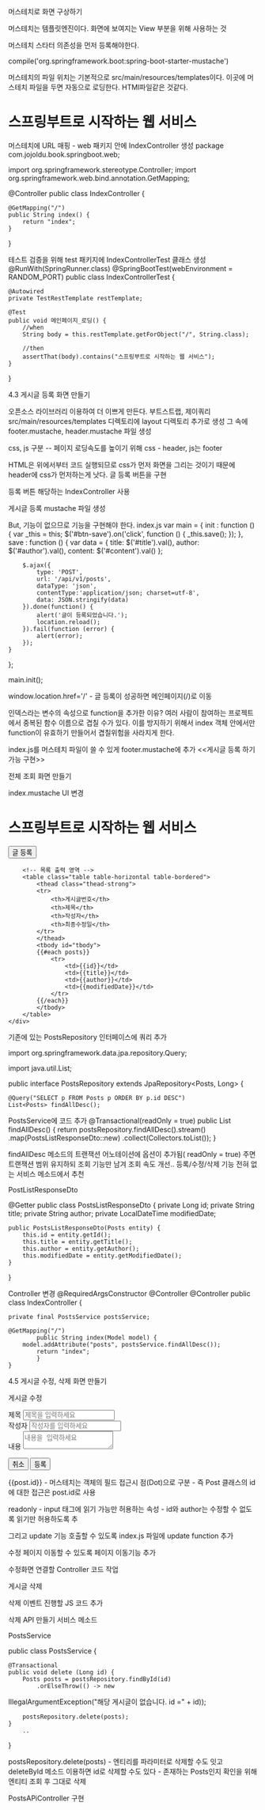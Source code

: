 
머스테치로 화면 구상하기

머스테치는 템플릿엔진이다.
화면에 보여지는 View 부분을 위해 사용하는 것

머스테치 스타터 의존성을 먼저 등록해야한다.

compile('org.springframework.boot:spring-boot-starter-mustache')

머스테치의 파일 위치는 기본적으로 src/main/resources/templates이다.
이곳에 머스테치 파일을 두면 자동으로 로딩한다.
HTMl파일같은 것같다. 

<!DOCTYPE HTML>
<html>
<head>
    <title>스프링부트 웹서비스</title>
    <meta http-equiv="Content-Type" content="text/html; charset=UTF-8" />

</head>
<body>
    <h1>스프링부트로 시작하는 웹 서비스</h1>
</body>
</html> 

머스테치에 URL 매핑 - web 패키지 안에 IndexController 생성
package com.jojoldu.book.springboot.web;

import org.springframework.stereotype.Controller;
import org.springframework.web.bind.annotation.GetMapping;

@Controller
public class IndexController {

    @GetMapping("/")
    public String index() {
        return "index";
    }
}

테스트 검증을 위해 test 패키지에 IndexControllerTest 클래스 생성
@RunWith(SpringRunner.class)
@SpringBootTest(webEnvironment = RANDOM_PORT)
public class IndexControllerTest {

    @Autowired
    private TestRestTemplate restTemplate;

    @Test
    public void 메인페이지_로딩() {
        //when
        String body = this.restTemplate.getForObject("/", String.class);

        //then
        assertThat(body).contains("스프링부트로 시작하는 웹 서비스");
    }
}

4.3 게시글 등록 화면 만들기

오픈소스 라이브러리 이용하여 더 이쁘게 만든다. 부트스트랩, 제이쿼리
src/main/resources/templates 디렉토리에 layout 디렉토리 추가로 생성
그 속에 footer.mustache, header.mustache 파일 생성

css, js 구분 -- 페이지 로딩속도를 높이기 위해 css - header, js는 footer

HTML은 위에서부터 코드 실행되므로 css가 먼저 화면을 그리는 것이기 때문에 header에 css가 먼저하는게 낫다.
글 등록 버튼을 구현

등록 버튼 해당하는 IndexController 사용

게시글 등록 mustache 파일 생성

But, 기능이 없으므로 기능을 구현해야 한다.
index.js
var main = {
    init : function () {
        var _this = this;
        $('#btn-save').on('click', function () {
            _this.save();
        });
    },
    save : function () {
        var data = {
            title: $('#title').val(),
            author: $('#author').val(),
            content: $('#content').val()
        };

        $.ajax({
            type: 'POST',
            url: '/api/v1/posts',
            dataType: 'json',
            contentType:'application/json; charset=utf-8',
            data: JSON.stringify(data)
        }).done(function() {
            alert('글이 등록되었습니다.');
            location.reload();
        }).fail(function (error) {
            alert(error);
        });
    }

};

main.init(); 

window.location.href='/'
    - 글 등록이 성공하면 메인페이지(/)로 이동

인덱스라는 변수의 속성으로 function을 추가한 이유?
여러 사람이 참여하는 프로젝트에서 중복된 함수 이름으로 겹칠 수가 있다.
이를 방지하기 위해서 index 객체 안에서만 function이 유효하기 만들어서 겹칠위험을 사라지게 한다.

index.js를 머스테치 파일이 쓸 수 있게 footer.mustache에 추가
<<게시글 등록 하기 가능 구현>>

전체 조회 화면 만들기

index.mustache UI 변경
<h1>스프링부트로 시작하는 웹 서비스</h1>
    <div class="col-md-12">
        <button type="button" class="btn btn-primary" data-toggle="modal" data-target="#savePostsModal">글 등록</button>

        <!-- 목록 출력 영역 -->
        <table class="table table-horizontal table-bordered">
            <thead class="thead-strong">
            <tr>
                <th>게시글번호</th>
                <th>제목</th>
                <th>작성자</th>
                <th>최종수정일</th>
            </tr>
            </thead>
            <tbody id="tbody">
            {{#each posts}}
                <tr>
                    <td>{{id}}</td>
                    <td>{{title}}</td>
                    <td>{{author}}</td>
                    <td>{{modifiedDate}}</td>
                </tr>
            {{/each}}
            </tbody>
        </table>
    </div>

기존에 있는 PostsRepository 인터페이스에 쿼리 추가

import org.springframework.data.jpa.repository.Query;

import java.util.List;

public interface PostsRepository extends JpaRepository<Posts, Long> {

    @Query("SELECT p FROM Posts p ORDER BY p.id DESC")
    List<Posts> findAllDesc();

PostsService에 코드 추가
    @Transactional(readOnly = true)
    public List<PostsListResponseDto> findAllDesc() {
        return postsRepository.findAllDesc().stream()
                .map(PostsListResponseDto::new)
                .collect(Collectors.toList());
    }

findAllDesc 메소드의 트랜잭션 어노테이션에 옵션이 추가됨( readOnly = true) 주면
트랜잭션 범위 유지하되 조회 기능만 남겨 조회 속도 개선.. 등록/수정/삭제 기능 전혀 없는 서비스 메소드에서 추천

PostListResponseDto

@Getter
public class PostsListResponseDto {
    private Long id;
    private String title;
    private String author;
    private LocalDateTime modifiedDate;

    public PostsListResponseDto(Posts entity) {
        this.id = entity.getId();
        this.title = entity.getTitle();
        this.author = entity.getAuthor();
        this.modifiedDate = entity.getModifiedDate();
    }
}
	
Controller 변경
@RequiredArgsConstructor
@Controller	@Controller
public class IndexController {	


    private final PostsService postsService;

    @GetMapping("/")	 
    	    public String index(Model model) {
        model.addAttribute("posts", postsService.findAllDesc());
            return "index";
    	    }
	}


4.5 게시글 수정, 삭제 화면 만들기

게시글 수정
<div class="modal-body">
                    <form>
                        <div class="form-group">
                            <label for="title">제목</label>
                            <input type="text" class="form-control" id="title" placeholder="제목을 입력하세요">
                        </div>
                        <div class="form-group">
                            <label for="author"> 작성자 </label>
                            <input type="text" class="form-control" id="author" placeholder="작성자를 입력하세요">
                        </div>
                        <div class="form-group">
                            <label for="content"> 내용 </label>
                            <textarea class="form-control" id="content" placeholder="내용을 입력하세요"></textarea>
                        </div>
                    </form>
                </div>
                <div class="modal-footer">
                    <button type="button" class="btn btn-secondary" data-dismiss="modal">취소</button>
                    <button type="button" class="btn btn-primary" id="btn-save">등록</button>
                </div>
            </div>
        </div>
    </div>

{{post.id}}
    - 머스테치는 객체의 필드 접근시 점(Dot)으로 구분
    - 즉 Post 클래스의 id에 대한 접근은 post.id로 사용

readonly
    - input 태그에 읽기 가능만 허용하는 속성
    - id와 author는 수정할 수 없도록 읽기만 허용하도록 추

그리고 update 기능 호출할 수 있도록  index.js 파일에 update function 추가

수정 페이지 이동할 수 있도록 페이지 이동기능 추가

수정화면 연결할 Controller 코드 작업


게시글 삭제

삭제 이벤트 진행할 JS 코드 추가

삭제 API 만들기
서비스 메소드

PostsService

public class PostsService {
        
    @Transactional
    public void delete (Long id) {
        Posts posts = postsRepository.findById(id)
            .orElseThrow(() -> new
IllegalArgumentException("해당 게시글이 없습니다. id =" + id));
        
        postsRepository.delete(posts);
    }
        ..

}

postsRepository.delete(posts)
    - 엔티리를 파라미터로 삭제할 수도 잇고 deleteByld 메소드 이용하면 id로 삭제할 수도 있다
    - 존재하는 Posts인지 확인을 위해 엔티티 조회 후 그대로 삭제


PostsAPiController 구현



